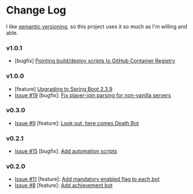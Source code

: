 # Change Log

I like [semantic versioning](https://semver.org/), so this project uses it so much as I'm willing and able.

### v1.0.1
* [bugfix] [Pointing build/deploy scripts to GitHub Container Registry](https://github.com/Ubunfu/mc-log-bot/pull/24)

### v1.0.0
* [feature] [Upgrading to Spring Boot 2.3.9](https://github.com/Ubunfu/mc-log-bot/pull/18)
* [Issue #19](https://github.com/Ubunfu/mc-log-bot/issues/19) [bugfix]:
[Fix player-join parsing for non-vanilla servers](https://github.com/Ubunfu/mc-log-bot/pull/20)

### v0.3.0
* [Issue #9](https://github.com/Ubunfu/mc-log-bot/issues/9) [feature]:
[Look out, here comes Death Bot](https://github.com/Ubunfu/mc-log-bot/pull/17)

### v0.2.1
* [Issue #15](https://github.com/Ubunfu/mc-log-bot/issues/15) [bugfix]:
[Add automation scripts](https://github.com/Ubunfu/mc-log-bot/pull/15)

### v0.2.0
* [Issue #11](https://github.com/Ubunfu/mc-log-bot/issues/11) [feature]:
[Add mandatory enabled flag to each bot](https://github.com/Ubunfu/mc-log-bot/pull/13)
* [Issue #8](https://github.com/Ubunfu/mc-log-bot/issues/11) [feature]:
[Add achievement bot](https://github.com/Ubunfu/mc-log-bot/pull/14)